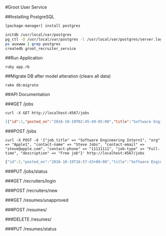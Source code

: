 #Groot User Service

##Installing PostgreSQL
```sh
[package-manager] install postgres

initdb /usr/local/var/postgres
pg_ctl -D /usr/local/var/postgres -l /usr/local/var/postgres/server.log start
ps auxwww | grep postgres
createdb groot_recruiter_service
```
##Run Application
```
ruby app.rb
```

##Migrate DB after model alteration (clears all data)
```
rake db:migrate
```

##API Documentation

###GET /jobs

`curl -X GET http://localhost:4567/jobs`

```json
[{"id":1,"posted_on":"2016-10-19T02:45:49-05:00","title":"Software Engineering Intern","company":"Apple","contact_name":"Steve Jobs","contact_email":"steve@apple.com","contact_phone":"11111111","job_type":"Full-time","description":"Free job"}]
```

###POST /jobs

`curl -X POST -d '{"job_title" => "Software Engineering Intern1", "org" => "Apple1", "contact-name" => "Steve Jobs", "contact-email" => "steve@apple.com", "contact-phone" => "11111111", "job-type" => "Full-time", "description" => "Free job"}' http://localhost:4567/jobs`

```javascript
{"id":2,"posted_on":"2016-10-19T16:57:43+00:00","title":"Software Engineering Intern1","company":"Apple1","contact_name":"Steve Jobs","contact_email":"steve@apple.com","contact_phone":"11111111","job_type":"Full-time","description":"Free job"}
```

###PUT /jobs/status

###GET /recruiters/login

###POST /recruiters/new

###GET /resumes/unapproved

###POST /resumes/

###DELETE /resumes/

###PUT /resumes/status
